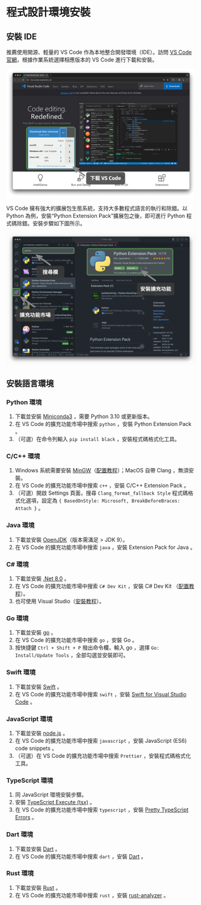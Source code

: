 # 程式設計環境安裝

## 安裝 IDE

推薦使用開源、輕量的 VS Code 作為本地整合開發環境（IDE）。訪問 [VS Code 官網](https://code.visualstudio.com/)，根據作業系統選擇相應版本的 VS Code 進行下載和安裝。

![從官網下載 VS Code](installation.assets/vscode_installation.png)

VS Code 擁有強大的擴展包生態系統，支持大多數程式語言的執行和除錯。以 Python 為例，安裝“Python Extension Pack”擴展包之後，即可進行 Python 程式碼除錯。安裝步驟如下圖所示。

![安裝 VS Code 擴展包](installation.assets/vscode_extension_installation.png)

## 安裝語言環境

### Python 環境

1. 下載並安裝 [Miniconda3](https://docs.conda.io/en/latest/miniconda.html) ，需要 Python 3.10 或更新版本。
2. 在 VS Code 的擴充功能市場中搜索 `python` ，安裝 Python Extension Pack 。
3. （可選）在命令列輸入 `pip install black` ，安裝程式碼格式化工具。

### C/C++ 環境

1. Windows 系統需要安裝 [MinGW](https://sourceforge.net/projects/mingw-w64/files/)（[配置教程](https://blog.csdn.net/qq_33698226/article/details/129031241)）；MacOS 自帶 Clang ，無須安裝。
2. 在 VS Code 的擴充功能市場中搜索 `c++` ，安裝 C/C++ Extension Pack 。
3. （可選）開啟 Settings 頁面，搜尋 `Clang_format_fallback Style` 程式碼格式化選項，設定為 `{ BasedOnStyle: Microsoft, BreakBeforeBraces: Attach }` 。

### Java 環境

1. 下載並安裝 [OpenJDK](https://jdk.java.net/18/)（版本需滿足 > JDK 9）。
2. 在 VS Code 的擴充功能市場中搜索 `java` ，安裝 Extension Pack for Java 。

### C# 環境

1. 下載並安裝 [.Net 8.0](https://dotnet.microsoft.com/en-us/download) 。
2. 在 VS Code 的擴充功能市場中搜索 `C# Dev Kit` ，安裝 C# Dev Kit （[配置教程](https://code.visualstudio.com/docs/csharp/get-started)）。
3. 也可使用 Visual Studio（[安裝教程](https://learn.microsoft.com/zh-cn/visualstudio/install/install-visual-studio?view=vs-2022)）。

### Go 環境

1. 下載並安裝 [go](https://go.dev/dl/) 。
2. 在 VS Code 的擴充功能市場中搜索 `go` ，安裝 Go 。
3. 按快捷鍵 `Ctrl + Shift + P` 撥出命令欄，輸入 go ，選擇 `Go: Install/Update Tools` ，全部勾選並安裝即可。

### Swift 環境

1. 下載並安裝 [Swift](https://www.swift.org/download/) 。
2. 在 VS Code 的擴充功能市場中搜索 `swift` ，安裝 [Swift for Visual Studio Code](https://marketplace.visualstudio.com/items?itemName=sswg.swift-lang) 。

### JavaScript 環境

1. 下載並安裝 [node.js](https://nodejs.org/en/) 。
2. 在 VS Code 的擴充功能市場中搜索 `javascript` ，安裝 JavaScript (ES6) code snippets 。
3. （可選）在 VS Code 的擴充功能市場中搜索 `Prettier` ，安裝程式碼格式化工具。

### TypeScript 環境

1. 同 JavaScript 環境安裝步驟。
2. 安裝 [TypeScript Execute (tsx)](https://github.com/privatenumber/tsx?tab=readme-ov-file#global-installation) 。
3. 在 VS Code 的擴充功能市場中搜索 `typescript` ，安裝 [Pretty TypeScript Errors](https://marketplace.visualstudio.com/items?itemName=yoavbls.pretty-ts-errors) 。

### Dart 環境

1. 下載並安裝 [Dart](https://dart.dev/get-dart) 。
2. 在 VS Code 的擴充功能市場中搜索 `dart` ，安裝 [Dart](https://marketplace.visualstudio.com/items?itemName=Dart-Code.dart-code) 。

### Rust 環境

1. 下載並安裝 [Rust](https://www.rust-lang.org/tools/install) 。
2. 在 VS Code 的擴充功能市場中搜索 `rust` ，安裝 [rust-analyzer](https://marketplace.visualstudio.com/items?itemName=rust-lang.rust-analyzer) 。

